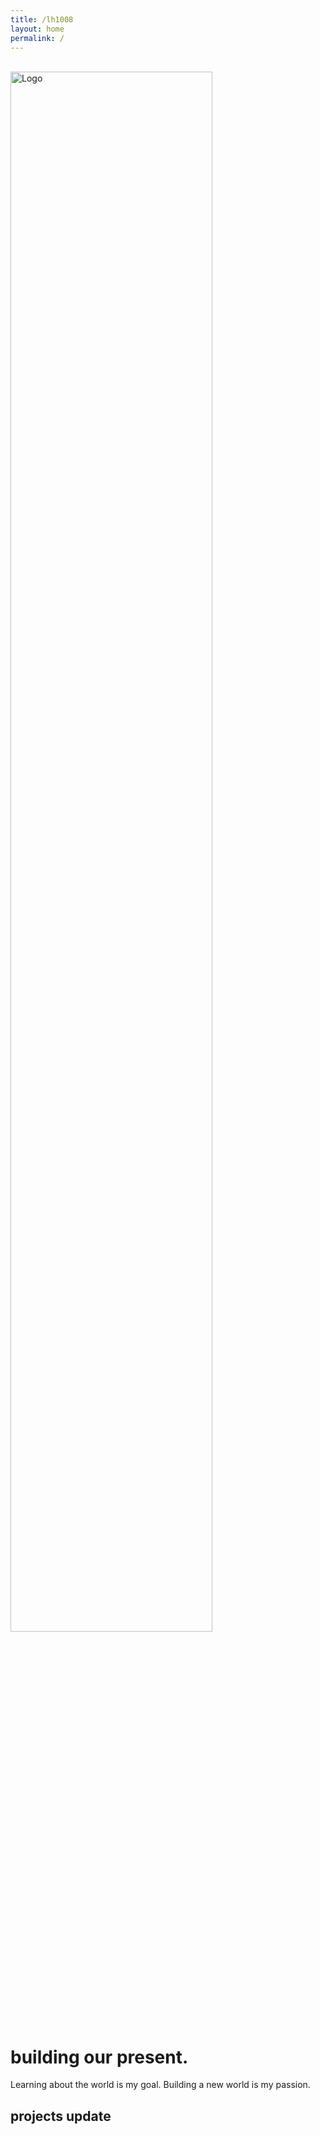 ```yaml
---
title: /lh1008
layout: home
permalink: /
---
```


<br><img src="../../../assets/images/hello.png" alt="Logo" width="80%"/>

# building our present.

Learning about the world is my goal. Building a new world is my passion.

## projects update
